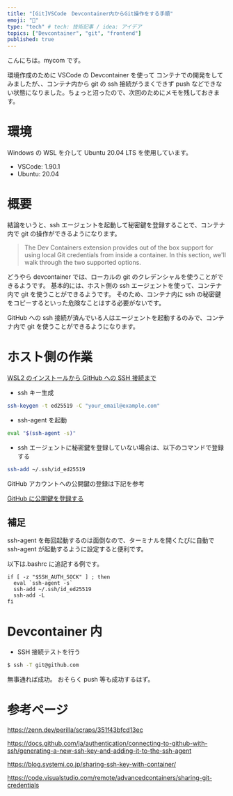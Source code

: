 ```yaml
---
title: "[Git]VSCode　Devcontainer内からGit操作をする手順"
emoji: "🐥"
type: "tech" # tech: 技術記事 / idea: アイデア
topics: ["Devcontainer", "git", "frontend"]
published: true
---
```


こんにちは。mycom です。

環境作成のために VSCode の Devcontainer を使って コンテナでの開発をしてみましたが、、コンテナ内から git の ssh 接続がうまくできず push などできない状態になりました。ちょっと沼ったので、次回のためにメモを残しておきます。

# 環境

Windows の WSL を介して Ubuntu 20.04 LTS を使用しています。

- VSCode: 1.90.1
- Ubuntu: 20.04

# 概要

結論をいうと、ssh エージェントを起動して秘密鍵を登録することで、コンテナ内で git の操作ができるようになります。

> The Dev Containers extension provides out of the box support for using local Git credentials from inside a container. In this section, we'll walk through the two supported options.

どうやら devcontainer では、ローカルの git のクレデンシャルを使うことができるようです。
基本的には、ホスト側の ssh エージェントを使って、コンテナ内で git を使うことができるようです。
そのため、コンテナ内に ssh の秘密鍵をコピーするといった危険なことはする必要がないです。

GitHub への ssh 接続が済んでいる人はエージェントを起動するのみで、コンテナ内で git を使うことができるようになります。

# ホスト側の作業

[WSL2 のインストールから GitHub への SSH 接続まで
](https://zenn.dev/claustra01/articles/d5b31d0ffa0eb2)

- ssh キー生成

```bash
ssh-keygen -t ed25519 -C "your_email@example.com"
```

- ssh-agent を起動

```bash
eval "$(ssh-agent -s)"
```

- ssh エージェントに秘密鍵を登録していない場合は、以下のコマンドで登録する

```bash
ssh-add ~/.ssh/id_ed25519
```

GitHub アカウントへの公開鍵の登録は下記を参考

[GitHub に公開鍵を登録する](https://docs.github.com/ja/authentication/connecting-to-github-with-ssh/adding-a-new-ssh-key-to-your-github-account)

## 補足

ssh-agent を毎回起動するのは面倒なので、ターミナルを開くたびに自動で ssh-agent が起動するように設定すると便利です。

以下は.bashrc に追記する例です。

```bash: ~/.bashrc
if [ -z "$SSH_AUTH_SOCK" ] ; then
  eval `ssh-agent -s`
  ssh-add ~/.ssh/id_ed25519
  ssh-add -L
fi
```

# Devcontainer 内

- SSH 接続テストを行う

```bash
$ ssh -T git@github.com
```

無事通れば成功。
おそらく push 等も成功するはず。

# 参考ページ

https://zenn.dev/perilla/scraps/351f43bfcd13ec

https://docs.github.com/ja/authentication/connecting-to-github-with-ssh/generating-a-new-ssh-key-and-adding-it-to-the-ssh-agent

https://blog.systemi.co.jp/sharing-ssh-key-with-container/

https://code.visualstudio.com/remote/advancedcontainers/sharing-git-credentials
